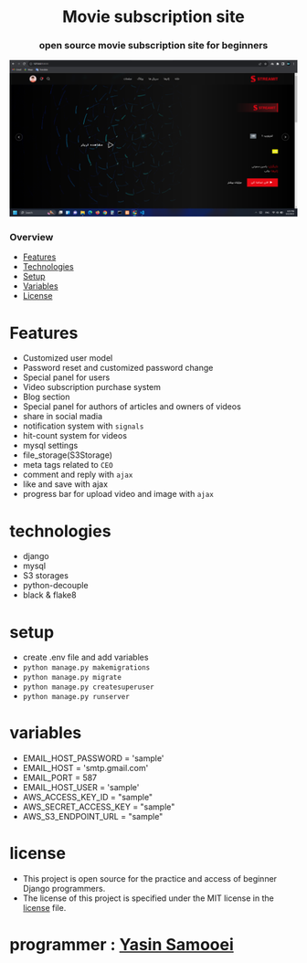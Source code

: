 <h1 align="center">Movie subscription site</h1>
<h3 align="center">open source movie subscription site for beginners</h3>
<div align="center" ><a href="https://github.com/YasinSamooei"><img loading="lazy" style="width:700px" src="./demo.png"></a></div>

### Overview
- [Features](#features)
- [Technologies](#technologies)
- [Setup](#setup)
- [Variables](#variables)
- [License](#license)

# Features
- Customized user model
- Password reset and customized password change
- Special panel for users
- Video subscription purchase system
- Blog section
- Special panel for authors of articles and owners of videos
- share in social madia
- notification system with `signals`
- hit-count system for videos
- mysql settings
- file_storage(S3Storage)
- meta tags related to `CEO`
- comment and reply with `ajax`
- like and save with ajax
- progress bar for upload video and image with `ajax`

# technologies
- django
- mysql
- S3 storages
- python-decouple
- black & flake8

# setup
- create .env file and add variables
- ```python manage.py makemigrations```
- ``` python manage.py migrate ```
- ``` python manage.py createsuperuser ```
- ``` python manage.py runserver ```

# variables
- EMAIL_HOST_PASSWORD = 'sample'
- EMAIL_HOST = 'smtp.gmail.com'
- EMAIL_PORT = 587
- EMAIL_HOST_USER = 'sample'
- AWS_ACCESS_KEY_ID = "sample"
- AWS_SECRET_ACCESS_KEY = "sample"
- AWS_S3_ENDPOINT_URL = "sample"

# license
- This project is open source for the practice and access of beginner Django programmers.
- The license of this project is specified under the MIT license in the <a href="https://github.com/YasinSamooei/Movie_subscription_site/blob/main/LICENSE">license</a> file.
# programmer : <a href="https://github.com/YasinSamooei">Yasin Samooei</a>